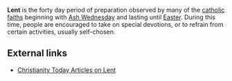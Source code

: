 **Lent** is the forty day period of preparation observed by many of
the [catholic faiths](Catholicism "Catholicism") beginning with
[Ash Wednesday](index.php?title=Ash_Wednesday&action=edit&redlink=1 "Ash Wednesday (page does not exist)")
and lasting until [Easter](Easter "Easter"). During this time,
people are encouraged to take on special devotions, or to refrain
from certain activities, usually self-chosen.


## External links

-   [Christianity Today Articles on Lent](http://www.christianitytoday.com/global/printer.html?/holidays/easter/features/lent.html)



